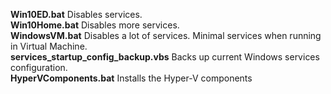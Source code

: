 **Win10ED.bat**   Disables services.<br />
**Win10Home.bat** Disables more services.<br />
**WindowsVM.bat** Disables a lot of services. Minimal services  when running in Virtual Machine.<br />
**services_startup_config_backup.vbs** Backs up current Windows services configuration.<br />
**HyperVComponents.bat** Installs the Hyper-V components
